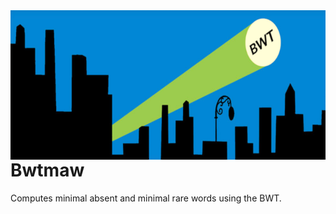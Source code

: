 <img align="right" src="logo.png" width="683" height="239"/>

# Bwtmaw

Computes minimal absent and minimal rare words using the BWT.
